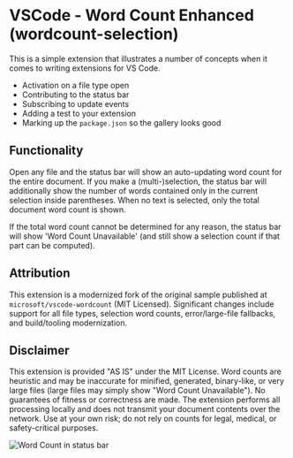 # VSCode - Word Count Enhanced (wordcount-selection)
 
This is a simple extension that illustrates a number of concepts when it comes to writing extensions for VS Code.  

* Activation on a file type open
* Contributing to the status bar
* Subscribing to update events
* Adding a test to your extension
* Marking up the `package.json` so the gallery looks good

## Functionality

Open any file and the status bar will show an auto-updating word count for the entire document. If you make a (multi-)selection, the status bar will additionally show the number of words contained only in the current selection inside parentheses. When no text is selected, only the total document word count is shown.

If the total word count cannot be determined for any reason, the status bar will show 'Word Count Unavailable' (and still show a selection count if that part can be computed).

## Attribution

This extension is a modernized fork of the original sample published at `microsoft/vscode-wordcount` (MIT Licensed). Significant changes include support for all file types, selection word counts, error/large-file fallbacks, and build/tooling modernization.

## Disclaimer

This extension is provided "AS IS" under the MIT License. Word counts are heuristic and may be inaccurate for minified, generated, binary-like, or very large files (large files may simply show "Word Count Unavailable"). No guarantees of fitness or correctness are made. The extension performs all processing locally and does not transmit your document contents over the network. Use at your own risk; do not rely on counts for legal, medical, or safety-critical purposes.

![Word Count in status bar](images/wordcount.gif)
